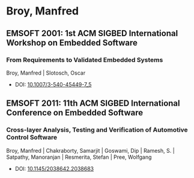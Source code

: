 # Broy, Manfred

## EMSOFT 2001: 1st ACM SIGBED International Workshop on Embedded Software

### From Requirements to Validated Embedded Systems
Broy, Manfred | Slotosch, Oscar
* DOI: [10.1007/3-540-45449-7_5](https://doi.org/10.1007/3-540-45449-7_5)

## EMSOFT 2011: 11th ACM SIGBED International Conference on Embedded Software

### Cross-layer Analysis, Testing and Verification of Automotive Control Software
Broy, Manfred | Chakraborty, Samarjit | Goswami, Dip | Ramesh, S. | Satpathy, Manoranjan | Resmerita, Stefan | Pree, Wolfgang
* DOI: [10.1145/2038642.2038683](https://doi.org/10.1145/2038642.2038683)

